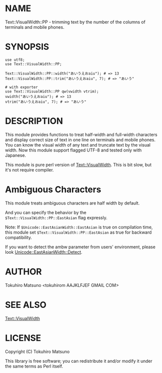 # NAME

Text::VisualWidth::PP - trimming text by the number of the columns of terminals and mobile phones.

# SYNOPSIS

    use utf8;
    use Text::VisualWidth::PP;

    Text::VisualWidth::PP::width("あいうえおaiu"); # => 13
    Text::VisualWidth::PP::trim("あいうえおaiu", 7); # => "あいう"

    # with exporter
    use Text::VisualWidth::PP qw(vwidth vtrim);
    vwidth("あいうえおaiu"); # => 13
    vtrim("あいうえおaiu", 7); # => "あいう"

# DESCRIPTION

This module provides functions to treat half-width and full-width characters and display correct size of text in one line on terminals and mobile phones. You can know the visual width of any text and truncate text by the visual width. Now this module support flagged UTF-8 and tested only with Japanese.

This module is pure perl version of [Text::VisualWidth](https://metacpan.org/pod/Text::VisualWidth). This is bit slow, but it's not require compiler.

# Ambiguous Characters

This module treats ambiguous characters are half width by default.

And you can specify the behavior by the `$Text::VisualWidth::PP::EastAsian` flag expressly.

Note: If `$Unicode::EastAsianWidth::EastAsian` is true on compilation time, this module set `$Text::VisualWidth::PP::EastAsian` as true for backward compatibility.

If you want to detect the ambw parameter from users' environment, please look [Unicode::EastAsianWidth::Detect](https://metacpan.org/pod/Unicode::EastAsianWidth::Detect).

# AUTHOR

Tokuhiro Matsuno &lt;tokuhirom AAJKLFJEF GMAIL COM>

# SEE ALSO

[Text::VisualWidth](https://metacpan.org/pod/Text::VisualWidth)

# LICENSE

Copyright (C) Tokuhiro Matsuno

This library is free software; you can redistribute it and/or modify
it under the same terms as Perl itself.
